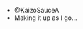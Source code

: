 - @KaizoSauceA
- Making it up as I go...
<!---
KaizoSauceA/KaizoSauceA is a ✨ special ✨ repository because its `README.md` (this file) appears on your GitHub profile.
You can click the Preview link to take a look at your changes.
--->
